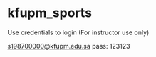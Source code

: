 # kfupm_sports

Use credentials to login (For instructor use only)

s198700000@kfupm.edu.sa
pass: 123123
